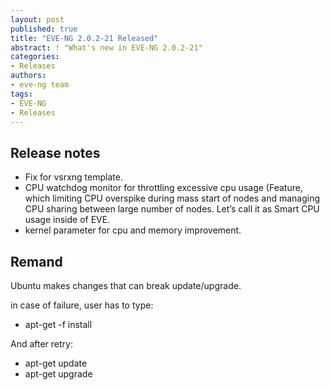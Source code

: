 ```yaml
---
layout: post
published: true
title: "EVE-NG 2.0.2-21 Released"
abstract: ! "What's new in EVE-NG 2.0.2-21"
categories:
- Releases
authors:
- eve-ng team
tags:
- EVE-NG
- Releases
---
```


## Release notes

* Fix for vsrxng template.
* CPU watchdog monitor for throttling excessive cpu usage (Feature, which limiting CPU overspike during mass start of nodes and managing CPU sharing between large number of nodes. Let’s call it as Smart CPU usage inside of EVE.
* kernel parameter for cpu and memory improvement.

## Remand

Ubuntu makes changes that can break update/upgrade.

in case of failure, user has to type:

* apt-get -f install

And after retry:

* apt-get update
* apt-get upgrade
